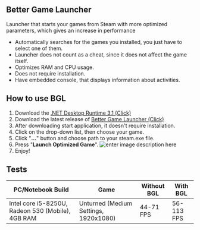 ## Better Game Launcher
Launcher that starts your games from Steam with more optimized parameters, which gives an increase in performance

 - Automatically searches for the games you installed, you just have to select one of them.
 - Launcher does not count as a cheat, since it does not affect the game itself.
 - Optimizes RAM and CPU usage.
 - Does not require installation.
 - Have embedded console, that displays information about activities.

## How to use BGL

 1. Download the [.NET Desktop Runtime 3.1 (Click)](https://dotnet.microsoft.com/download/dotnet/thank-you/runtime-desktop-3.1.17-windows-x64-installer)
 2. Download the latest release of [Better Game Launcher (Click)](https://github.com/DenisPolishchuk/BetterGameLauncher/releases/)
 3. After downloading start application, it doesn't require installation.
 4. Click on the drop-down list, then choose your game.
 5. Click "**...**" button and choose path to your steam.exe file.
 6. Press "**Launch Optimized Game**".
![enter image description here](https://imgur.com/WweqOXo.png)
 8. Enjoy!

## Tests
PC/Notebook Build | Game | Without BGL | With BGL
|--|--|--|--|
Intel core i5-8250U, Radeon 530 (Mobile), 4GB RAM | Unturned (Medium Settings, 1920x1080)| 44-71 FPS| 56-113 FPS
